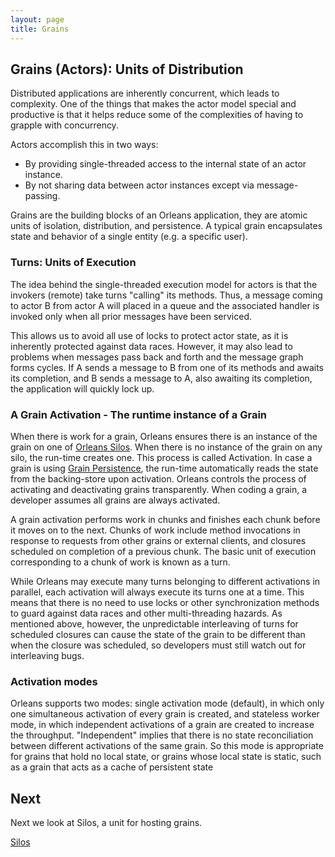 ```yaml
---
layout: page
title: Grains
---
```



## Grains (Actors): Units of Distribution

Distributed applications are inherently concurrent, which leads to complexity. One of the things that makes the actor model special and productive is that it helps reduce some of the complexities of having to grapple with concurrency.

Actors accomplish this in two ways:

* By providing single-threaded access to the internal state of an actor instance.
* By not sharing data between actor instances except via message-passing.

Grains are the building blocks of an Orleans application, they are atomic units of isolation, distribution, and persistence.
A typical grain encapsulates state and behavior of a single entity (e.g. a specific user).

### Turns: Units of Execution

The idea behind the single-threaded execution model for actors is that the invokers (remote) take turns "calling" its methods. Thus, a message coming to actor B from actor A will placed in a queue and the associated handler is invoked only when all prior messages have been serviced.

This allows us to avoid all use of locks to protect actor state, as it is inherently protected against data races. However, it may also lead to problems when messages pass back and forth and the message graph forms cycles. If A sends a message to B from one of its methods and awaits its completion, and B sends a message to A, also awaiting its completion, the application will quickly lock up.

### A Grain Activation - The runtime instance of a Grain

When there is work for a grain, Orleans ensures there is an instance of the grain on one of [Orleans Silos](Silos.md). When there is no instance of the grain on any silo, the run-time creates one. This process is called Activation. In case a grain is using [Grain Persistence](Grain-Persistence.md), the run-time automatically reads the state from the backing-store upon activation.
Orleans controls the process of activating and deactivating grains transparently. When coding a grain, a developer assumes all grains are always activated.

A grain activation performs work in chunks and finishes each chunk before it moves on to the next. Chunks of work include method invocations in response to requests from other grains or external clients, and closures scheduled on completion of a previous chunk. The basic unit of execution corresponding to a chunk of work is known as a turn.

While Orleans may execute many turns belonging to different activations in parallel, each activation will always execute its turns one at a time. This means that there is no need to use locks or other synchronization methods to guard against data races and other multi-threading hazards. As mentioned above, however, the unpredictable interleaving of turns for scheduled closures can cause the state of the grain to be different than when the closure was scheduled, so developers must still watch out for interleaving bugs.

### Activation modes

Orleans supports two modes: single activation mode (default), in which only one simultaneous activation of every grain is created, and stateless worker mode, in which independent activations of a grain are created to increase the throughput.
"Independent" implies that there is no state reconciliation between different activations of the same grain.
So this mode is appropriate for grains that hold no local state, or grains whose local state is static, such as a grain that acts as a cache of persistent state

## Next
Next we look at Silos, a unit for hosting grains.

[Silos](Silos.md)
